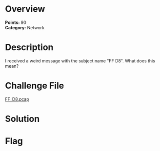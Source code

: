 # Overview
<b> Points:</b> 90
<br>
<b>Category:</b> Network

# Description
I received a weird message with the subject name "FF D8". What does this mean?


# Challenge File
[FF_D8.pcap](./FF_D8.pcap)

# Solution

# Flag



